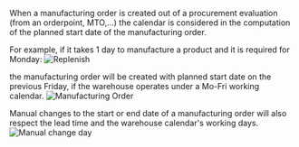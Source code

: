 When a manufacturing order is created out of a procurement evaluation
(from an orderpoint, MTO,...) the calendar is considered in the
computation of the planned start date of the manufacturing order.

For example, if it takes 1 day to manufacture a product and it is
required for Monday:
![Replenish](../static/description/replenish.png)

the manufacturing order will be created with
planned start date on the previous Friday, if the warehouse operates
under a Mo-Fri working calendar.
![Manufacturing Order](../static/description/manufacturing_order.png)

Manual changes to the start or end date of a manufacturing order will
also respect the lead time and the warehouse calendar's working days.
![Manual change day](../static/description/change_day.gif)
